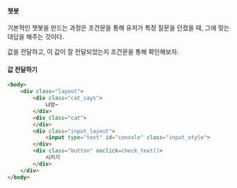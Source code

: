 #### 챗봇

기본적인 챗봇을 만드는 과정은 조건문을 통해 유저가 특정 질문을 던졌을 때, 그에 맞는 대답을 해주는 것이다.

값을 전달하고, 이 값이 잘 전달되었는지 조건문을 통해 확인해보자.



#### 값 전달하기

```html
<body>
    <div class="layout">
        <div class="cat_says">
            냐앙~
        </div>
        <div class="cat">
        </div>
        <div class="input_layout">
            <input type="text" id="console" class="input_style">    
        </div>
        <div class="button" onclick=check_text()>
            시키기
        </div>       
    </div>
</body>
```

